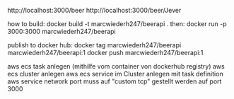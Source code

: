 http://localhost:3000/beer
http://localhost:3000/beer/Jever

how to build:
docker build -t marcwiederh247/beerapi .
then:
docker run -p 3000:3000 marcwiederh247/beerapi

publish to docker hub:
docker tag marcwiederh247/beerapi marcwiederh247/beerapi:1
docker push marcwiederh247/beerapi:1

aws ecs task anlegen (mithilfe vom container von dockerhub registry)
aws ecs cluster anlegen
aws ecs service im Cluster anlegen mit task definition
aws service network port muss auf "custom tcp" gestellt werden auf port 3000